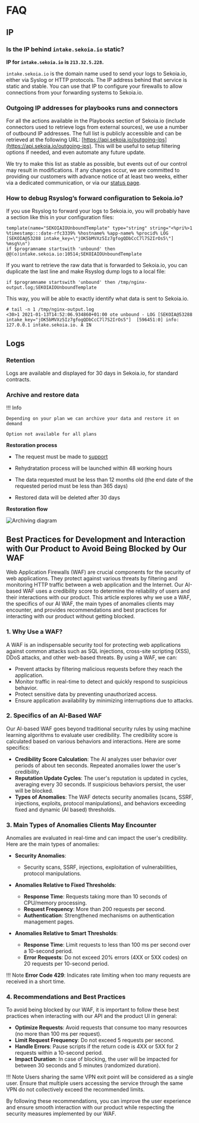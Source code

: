 # FAQ

## IP

### Is the IP behind `intake.sekoia.io` static?

**IP for `intake.sekoia.io` is `213.32.5.228`.**

`intake.sekoia.io` is the domain name used to send your logs to Sekoia.io, either via Syslog or HTTP protocols. The IP address behind that service is static and stable. You can use that IP to configure your firewalls to allow connections from your forwarding systems to Sekoia.io.

### Outgoing IP addresses for playbooks runs and connectors


For all the actions available in the Playbooks section of Sekoia.io (include connectors used to retrieve logs from external sources), we use a number of outbound IP addresses. The full list is publicly accessible and can be retrieved at the following URL: [https://api.sekoia.io/outgoing-ips](https://api.sekoia.io/outgoing-ips). This will be useful to setup filtering options if needed, and even automate any future update.

We try to make this list as stable as possible, but events out of our control may result in modifications. If any changes occur, we are committed to providing our customers with advance notice of at least two weeks, either via a dedicated communication, or via our [status page](https://status.sekoia.io/).


### How to debug Rsyslog’s forward configuration to Sekoia.io?

If you use Rsyslog to forward your logs to Sekoia.io, you will probably have a section like this in your configuration files:

```
template(name="SEKOIAIOUnboundTemplate" type="string" string="<%pri%>1 %timestamp:::date-rfc3339% %hostname% %app-name% %procid% LOG [SEKOIA@53288 intake_key=\"jOK5bMVXz5Iz7gfogQDbCcC7l7S2IrOs5\"] %msg%\n")
if $programname startswith 'unbound' then @@(o)intake.sekoia.io:10514;SEKOIAIOUnboundTemplate

```

If you want to retrieve the raw data that is forwarded to Sekoia.io, you can duplicate the last line and make Rsyslog dump logs to a local file:

```
if $programname startswith 'unbound' then /tmp/nginx-output.log;SEKOIAIOUnboundTemplate
```

This way, you will be able to exactly identify what data is sent to Sekoia.io.


```
# tail -n 1 /tmp/nginx-output.log
<30>1 2021-01-13T14:52:06.934860+01:00 ote unbound - LOG [SEKOIA@53288 intake_key="jOK5bMVXz5Iz7gfogQDbCcC7l7S2IrOs5"]  [596451:0] info: 127.0.0.1 intake.sekoia.io. A IN
```


## Logs

### Retention

Logs are available and displayed for 30 days in Sekoia.io, for standard contracts.

### Archive and restore data

!!! Info

    Depending on your plan we can archive your data and restore it on demand

    Option not available for all plans


**Restoration process**

- The request must be made to [support](https://support.sekoia.io)

- Rehydratation process will be launched within 48 working hours

- The data requested must be less than 12 months old (the end date of the requested period must be less than 365 days)

- Restored data will be deleted after 30 days

**Restoration flow**

<img style="max-width:100%" alt="Archiving diagram" src="/xdr/FAQ/archiving_process.png">


## Best Practices for Development and Interaction with Our Product to Avoid Being Blocked by Our WAF

Web Application Firewalls (WAF) are crucial components for the security of web applications. They protect against various threats by filtering and monitoring HTTP traffic between a web application and the Internet. Our AI-based WAF uses a credibility score to determine the reliability of users and their interactions with our product. This article explores why we use a WAF, the specifics of our AI WAF, the main types of anomalies clients may encounter, and provides recommendations and best practices for interacting with our product without getting blocked.

### 1. Why Use a WAF?

A WAF is an indispensable security tool for protecting web applications against common attacks such as SQL injections, cross-site scripting (XSS), DDoS attacks, and other web-based threats. By using a WAF, we can:

- Prevent attacks by filtering malicious requests before they reach the application.
- Monitor traffic in real-time to detect and quickly respond to suspicious behavior.
- Protect sensitive data by preventing unauthorized access.
- Ensure application availability by minimizing interruptions due to attacks.

### 2. Specifics of an AI-Based WAF

Our AI-based WAF goes beyond traditional security rules by using machine learning algorithms to evaluate user credibility. The credibility score is calculated based on various behaviors and interactions. Here are some specifics:

- **Credibility Score Calculation**: The AI analyzes user behavior over periods of about ten seconds. Repeated anomalies lower the user's credibility.
- **Reputation Update Cycles**: The user's reputation is updated in cycles, averaging every 30 seconds. If suspicious behaviors persist, the user will be blocked.
- **Types of Anomalies**: The WAF detects security anomalies (scans, SSRF, injections, exploits, protocol manipulations), and behaviors exceeding fixed and dynamic (AI based) thresholds.

### 3. Main Types of Anomalies Clients May Encounter

Anomalies are evaluated in real-time and can impact the user's credibility. Here are the main types of anomalies:

- **Security Anomalies**:

    - Security scans, SSRF, injections, exploitation of vulnerabilities, protocol manipulations.

- **Anomalies Relative to Fixed Thresholds**:

    - **Response Time**: Requests taking more than 10 seconds of CPU/memory processing.
    - **Request Frequency**: More than 200 requests per second.
    - **Authentication**: Strengthened mechanisms on authentication management pages.

- **Anomalies Relative to Smart Thresholds**:

    - **Response Time**: Limit requests to less than 100 ms per second over a 10-second period.
    - **Error Requests**: Do not exceed 20% errors (4XX or 5XX codes) on 20 requests per 10-second period.

!!! Note
    **Error Code 429**: Indicates rate limiting when too many requests are received in a short time.

### 4. Recommendations and Best Practices

To avoid being blocked by our WAF, it is important to follow these best practices when interacting with our API and the product UI in general:

- **Optimize Requests**: Avoid requests that consume too many resources (no more than 100 ms per request).
- **Limit Request Frequency**: Do not exceed 5 requests per second.
- **Handle Errors**: Pause scripts if the return code is 4XX or 5XX for 2 requests within a 10-second period.
- **Impact Duration**: In case of blocking, the user will be impacted for between 30 seconds and 5 minutes (randomized duration).

!!! Note
    Users sharing the same VPN exit point will be considered as a single user. Ensure that multiple users accessing the service through the same VPN do not collectively exceed the recommended limits.

By following these recommendations, you can improve the user experience and ensure smooth interaction with our product while respecting the security measures implemented by our WAF.
